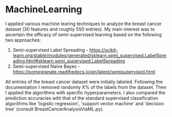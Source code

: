 # MachineLearning

I applied various machine learing techniques to analyze the breast cancer dataset (30 features and roughly 550 entries). My main interest was to ascertain the efficacy of semi-supervised learning based on the following two approaches:

1. Semi-supervised Label Spreading - https://scikit-learn.org/stable/modules/generated/sklearn.semi_supervised.LabelSpreading.html#sklearn.semi_supervised.LabelSpreading
2. Semi-supervised Naive Bayes - https://pomegranate.readthedocs.io/en/latest/semisupervised.html

All entries of the breast cancer dataset were initially labeled. Following the documentation I removed randomly X% of the labels from the dataset. Then I applied the algorithms with specific hyperparameters. I also compared the prediction accuracies with that of the standard supervised classification algorithms like 'logistic regression', 'support vector machine' and 'decision tree' (consult BreastCancerAnalysisViaML.py).
